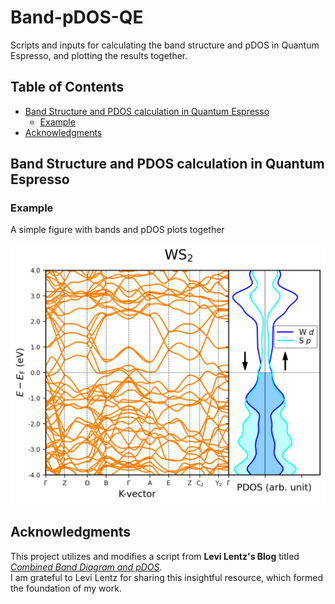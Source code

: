 # Band-pDOS-QE
Scripts and inputs for calculating the band structure and pDOS in Quantum Espresso, and plotting the results together.

## Table of Contents

- [Band Structure and PDOS calculation in Quantum Espresso](#band)
  - [Example](#example) 
- [Acknowledgments](#ackw)
## Band Structure and PDOS calculation in Quantum Espresso
<a name="band"></a>

### Example 
A simple figure with bands and pDOS plots together
<a name="example"></a>

![Example of bands and pDOS plot](plot-dos-bands/bands_pdos.png)

## Acknowledgments
<a name="ackw"></a>

This project utilizes and modifies a script from **Levi Lentz's Blog** titled *[Combined Band Diagram and pDOS](https://blog.levilentz.com/combined-band-diagram-and-pdos/)*.  
I am grateful to Levi Lentz for sharing this insightful resource, which formed the foundation of my work.

